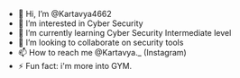 - 👋 Hi, I’m @Kartavya4662
- 👀 I’m interested in Cyber Security
- 🌱 I’m currently learning Cyber Security Intermediate level
- 💞️ I’m looking to collaborate on security tools
- 📫 How to reach me @Kartavya._ (Instagram)
- ⚡ Fun fact: i'm more into GYM.

<!---
Kartavya4662/Kartavya4662 is a ✨ special ✨ repository because its `README.md` (this file) appears on your GitHub profile.
You can click the Preview link to take a look at your changes.
--->
